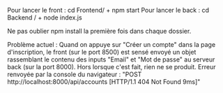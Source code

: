Pour lancer le front : cd Frontend/ + npm start
Pour lancer le back : cd Backend / + node index.js

Ne pas oublier npm install la première fois dans chaque dossier.

Problème actuel : Quand on appuye sur "Créer un compte" dans la page d'inscription, le front (sur le port 8500) est sensé envoyé un objet rassemblant le contenu des inputs "Email" et "Mot de passe" au serveur back (sur la port 8000). Hors lorsque c'est fait, rien ne se produit. Erreur renvoyée par la console du navigateur : "POST http://localhost:8000/api/accounts	[HTTP/1.1 404 Not Found 9ms]"
